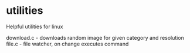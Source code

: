 # utilities
Helpful utilities for linux

download.c - downloads random image for given category and resolution
file.c - file watcher, on change executes command
